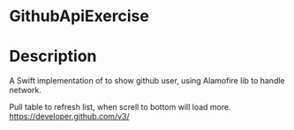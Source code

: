 # GithubApiExercise
<H1>Description</H1>
A Swift implementation of to show github user, using Alamofire lib to handle network.

Pull table to refresh list, when screll to bottom will load more.
https://developer.github.com/v3/
